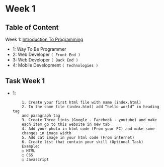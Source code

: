 # Week 1

## Table of Content

Week 1: [Introduction To Programming](https://github.com/x39OME/Ustudy-Application-Development-Camp/tree/main/Week%201/Content)
  - 1: Way To Be Programmer
  - 2: Web Developer `( Front End )`
  - 3: Web Developer `( Back End )`
  - 4: Mobile Development `( Technologies )`


## Task Week 1
  - 1: [](https://github.com/x39OME/Ustudy-Application-Development-Camp/tree/main/Week%201)

      ```
          1. Create your first html file with name (index.html)
          2. In the same file (index.html) add “hello world” in heading tag
          and paragraph tag
          3. Create Three links (Google - Facebook - youtube) and make
          each item go to this website in new tab
          4. Add your photo in html code (From your PC) and make some
          changes in image width
          5. Add cat image in your html code (From internet)
          6. Create list that contain your skill (Optional Task)
          Example:
          ○ HTML
          ○ CSS
          ○ Javascript
      ```
